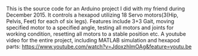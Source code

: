 This is the source code for an Arduino project I did with my friend during December 2015. It controls a hexapod utilizing 18 Servo motors(3(Hip, Pelvis, Feet) for each of six legs). Features include 3+3 Gait, moving specified motor to a specified angle, testing all motors and joints for working condition, resetting all motors to a stable position etc.
A youtube video for the entire project, including MATLAB simulation and hexapod parts:
https://www.youtube.com/watch?v=JdoxzhlmOAg&feature=youtu.be
